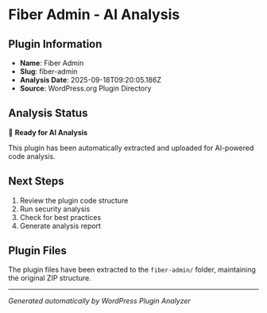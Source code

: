 # Fiber Admin - AI Analysis

## Plugin Information
- **Name**: Fiber Admin
- **Slug**: fiber-admin
- **Analysis Date**: 2025-09-18T09:20:05.186Z
- **Source**: WordPress.org Plugin Directory

## Analysis Status
🔄 **Ready for AI Analysis**

This plugin has been automatically extracted and uploaded for AI-powered code analysis.

## Next Steps
1. Review the plugin code structure
2. Run security analysis
3. Check for best practices
4. Generate analysis report

## Plugin Files
The plugin files have been extracted to the `fiber-admin/` folder, maintaining the original ZIP structure.

---
*Generated automatically by WordPress Plugin Analyzer*
